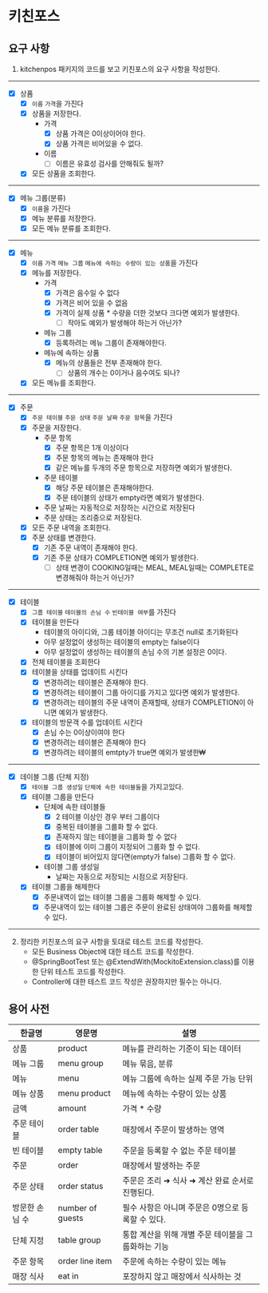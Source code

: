 # 키친포스

## 요구 사항

1. kitchenpos 패키지의 코드를 보고 키친포스의 요구 사항을 작성한다.

---
- [x] 상품 
  - [x] `이름` `가격`을 가진다
  - [x] 상품을 저장한다.
    - 가격
      - [x] 상품 가격은 0이상이어야 한다.
      - [x] 상품 가격은 비어있을 수 없다.
    - 이름
      - [ ] 이름은 유효성 검사를 안해줘도 될까?
  - [x] 모든 상품을 조회한다.
---
- [x] 메뉴 그룹(분류)
  - [x] `이름`을 가진다
  - [x] 메뉴 분류를 저장한다.
  - [x] 모든 메뉴 분류를 조회한다.
---
- [x] 메뉴
  - [x] `이름` `가격` `메뉴 그룹` `메뉴에 속하는 수량이 있는 상품`을 가진다
  - [x] 메뉴를 저장한다.
    - 가격
      - [x] 가격은 음수일 수 없다
      - [x] 가격은 비어 있을 수 없음
      - [x] 가격이 실제 상품 * 수량을 더한 것보다 크다면 예외가 발생한다.
        - [ ] 작아도 예외가 발생해야 하는거 아닌가?
    - 메뉴 그룹
      - [x] 등록하려는 메뉴 그룹이 존재해야한다.
    - 메뉴에 속하는 상품
      - [x] 메뉴의 상품들은 전부 존재해야 한다.
        - [ ] 상품의 개수는 0이거나 음수여도 되나?
  - [x] 모든 메뉴를 조회한다.
---
- [x] 주문
  - [x] `주문 테이블` `주문 상태` `주문 날짜` `주문 항목`을 가진다
  - [x] 주문을 저장한다.
    - 주문 항목
      - [x] 주문 항목은 1개 이상이다
      - [x] 주문 항목의 메뉴는 존재해야 한다
      - [x] 같은 메뉴를 두개의 주문 항목으로 저장하면 예외가 발생한다.
    - 주문 테이블
      - [x] 해당 주문 테이블은 존재해야한다.
      - [x] 주문 테이블의 상태가 empty라면 예외가 발생한다.
    - 주문 날짜는 자동적으로 저장하는 시간으로 저장된다
    - 주문 상태는 조리중으로 저장된다.
  - [x] 모든 주문 내역을 조회한다.
  - [x] 주문 상태를 변경한다.
    - [x] 기존 주문 내역이 존재해야 한다.
    - [x] 기존 주문 상태가 COMPLETION면 예외가 발생한다.
      - [ ] 상태 변경이 COOKING일때는 MEAL, MEAL일때는 COMPLETE로 변경해줘야 하는거 아닌가?
---
- [x] 테이블
  - [x] `그룹 테이블` `테이블의 손님 수` `빈테이블 여부`를 가진다
  - [x] 테이블을 만든다
    - 테이블의 아이디와, 그룹 테이블 아이디는 무조건 null로 초기화된다
    - 아무 설정없이 생성하는 테이블의 empty는 false이다 
    - 아무 설정없이 생성하는 테이블의 손님 수의 기본 설정은 0이다.
  - [x] 전체 테이블을 조회한다
  - [x] 테이블을 상태를 업데이트 시킨다
    - [x] 변경하려는 테이블은 존재해야 한다.
    - [x] 변경하려는 테이블이 그룹 아이디를 가지고 있다면 예외가 발생한다.
    - [x] 변경하려는 테이블의 주문 내역이 존재할때, 상태가 COMPLETION이 아니면 예외가 발생한다.
  - [x] 테이블의 방문객 수를 업데이트 시킨다
    - [x] 손님 수는 0이상이여야 한다
    - [x] 변경하려는 테이블은 존재해야 한다
    - [x] 변경하려는 테이블의 emtpty가 true면 예외가 발생한₩
---
- [x] 데이블 그룹 (단체 지정)
  - [x] `테이블 그룹 생성일` `단체에 속한 테이블들`을 가지고있다.
  - [x] 테이블 그룹을 만든다
    - 단체에 속한 테이블들
      - [x] 2 테이블 이상인 경우 부터 그룹이다
      - [x] 중복된 테이블을 그룹화 할 수 없다.
      - [x] 존재하지 않는 테이블을 그룹화 할 수 없다
      - [x] 테이블에 이미 그룹이 지정되어 그룹화 할 수 없다.
      - [x] 테이블이 비어있지 않다면(empty가 false) 그룹화 할 수 없다.
    - 테이블 그룹 생성일
      - 날짜는 자동으로 저장되는 시점으로 저장된다.
  - [x] 테이블 그룹을 해제한다
    - [x] 주문내역이 없는 테이블 그룹을 그룹화 해제할 수 있다.
    - [x] 주문내역이 있는 테이블 그룹은 주문이 완료된 상태여야 그룹화를 해제할 수 있다.
---

2. 정리한 키친포스의 요구 사항을 토대로 테스트 코드를 작성한다. 
   - 모든 Business Object에 대한 테스트 코드를 작성한다.
   - @SpringBootTest 또는 @ExtendWith(MockitoExtension.class)를 이용한 단위 테스트 코드를 작성한다.
   - Controller에 대한 테스트 코드 작성은 권장하지만 필수는 아니다.

## 용어 사전

| 한글명 | 영문명 | 설명 |
| --- | --- | --- |
| 상품 | product | 메뉴를 관리하는 기준이 되는 데이터 |
| 메뉴 그룹 | menu group | 메뉴 묶음, 분류 |
| 메뉴 | menu | 메뉴 그룹에 속하는 실제 주문 가능 단위 |
| 메뉴 상품 | menu product | 메뉴에 속하는 수량이 있는 상품 |
| 금액 | amount | 가격 * 수량 |
| 주문 테이블 | order table | 매장에서 주문이 발생하는 영역 |
| 빈 테이블 | empty table | 주문을 등록할 수 없는 주문 테이블 |
| 주문 | order | 매장에서 발생하는 주문 |
| 주문 상태 | order status | 주문은 조리 ➜ 식사 ➜ 계산 완료 순서로 진행된다. |
| 방문한 손님 수 | number of guests | 필수 사항은 아니며 주문은 0명으로 등록할 수 있다. |
| 단체 지정 | table group | 통합 계산을 위해 개별 주문 테이블을 그룹화하는 기능 |
| 주문 항목 | order line item | 주문에 속하는 수량이 있는 메뉴 |
| 매장 식사 | eat in | 포장하지 않고 매장에서 식사하는 것 |
